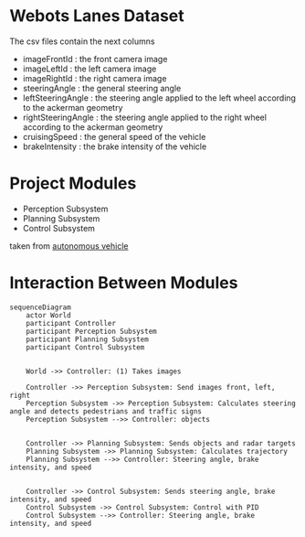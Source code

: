 # Webots Lanes Dataset

The csv files contain the next columns

 * imageFrontId : the front camera image
 * imageLeftId : the left camera image
 * imageRightId : the right camera image
 * steeringAngle : the general steering angle
 * leftSteeringAngle : the steering angle applied to the left wheel according to the ackerman geometry
 * rightSteeringAngle :  the steering angle applied to the right wheel according to the ackerman geometry
 * cruisingSpeed : the general speed of the vehicle
 * brakeIntensity : the brake intensity of the vehicle

# Project Modules

 * Perception Subsystem
 * Planning Subsystem
 * Control Subsystem

taken from [autonomous vehicle](https://sawhney-prateek97.medium.com/autonomous-vehicle-architecture-b802f30283fa)


# Interaction Between Modules

```mermaid
sequenceDiagram
    actor World
    participant Controller
    participant Perception Subsystem
    participant Planning Subsystem
    participant Control Subsystem


    World ->> Controller: (1) Takes images

    Controller ->> Perception Subsystem: Send images front, left, right
    Perception Subsystem ->> Perception Subsystem: Calculates steering angle and detects pedestrians and traffic signs
    Perception Subsystem -->> Controller: objects


    Controller ->> Planning Subsystem: Sends objects and radar targets
    Planning Subsystem ->> Planning Subsystem: Calculates trajectory
    Planning Subsystem -->> Controller: Steering angle, brake intensity, and speed


    Controller ->> Control Subsystem: Sends steering angle, brake intensity, and speed
    Control Subsystem ->> Control Subsystem: Control with PID
    Control Subsystem -->> Controller: Steering angle, brake intensity, and speed
```